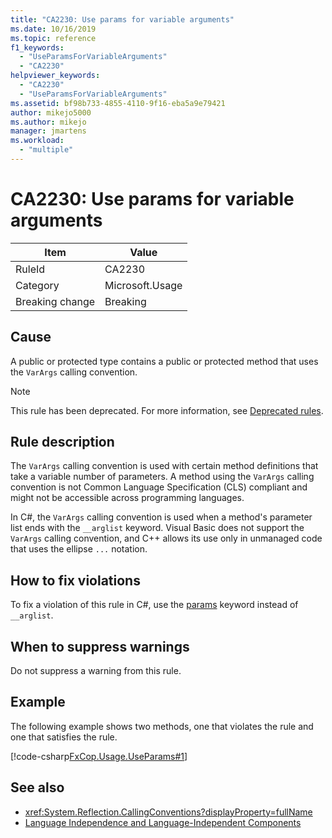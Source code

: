 ```yaml
---
title: "CA2230: Use params for variable arguments"
ms.date: 10/16/2019
ms.topic: reference
f1_keywords:
  - "UseParamsForVariableArguments"
  - "CA2230"
helpviewer_keywords:
  - "CA2230"
  - "UseParamsForVariableArguments"
ms.assetid: bf98b733-4855-4110-9f16-eba5a9e79421
author: mikejo5000
ms.author: mikejo
manager: jmartens
ms.workload:
  - "multiple"
---
```

# CA2230: Use params for variable arguments

|Item|Value|
|-|-|
|RuleId|CA2230|
|Category|Microsoft.Usage|
|Breaking change|Breaking|

## Cause
A public or protected type contains a public or protected method that uses the `VarArgs` calling convention.

> [!NOTE]
> This rule has been deprecated. For more information, see [Deprecated rules](fxcop-unported-deprecated-rules.md).

## Rule description
The `VarArgs` calling convention is used with certain method definitions that take a variable number of parameters. A method using the `VarArgs` calling convention is not Common Language Specification (CLS) compliant and might not be accessible across programming languages.

In C#, the `VarArgs` calling convention is used when a method's parameter list ends with the `__arglist` keyword. Visual Basic does not support the `VarArgs` calling convention, and C++  allows its use only in unmanaged code that uses the ellipse `...` notation.

## How to fix violations
To fix a violation of this rule in C#, use the [params](/dotnet/csharp/language-reference/keywords/params) keyword instead of `__arglist`.

## When to suppress warnings
Do not suppress a warning from this rule.

## Example
The following example shows two methods, one that violates the rule and one that satisfies the rule.

[!code-csharp[FxCop.Usage.UseParams#1](../code-quality/codesnippet/CSharp/ca2230-use-params-for-variable-arguments_1.cs)]

## See also

- <xref:System.Reflection.CallingConventions?displayProperty=fullName>
- [Language Independence and Language-Independent Components](/dotnet/standard/language-independence-and-language-independent-components)
